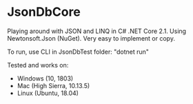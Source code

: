 # JsonDbCore
Playing around with JSON and LINQ in C# .NET Core 2.1. Using Newtonsoft.Json (NuGet). Very easy to implement or copy.

To run, use CLI in JsonDbTest folder: "dotnet run"

Tested and works on:
- Windows (10, 1803)
- Mac (High Sierra, 10.13.5)
- Linux (Ubuntu, 18.04)
